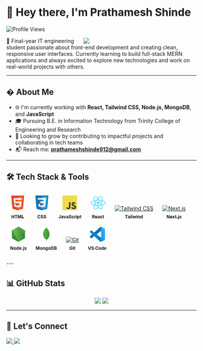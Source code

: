 # 👋 Hey there, I'm Prathamesh Shinde

![Profile Views](https://komarev.com/ghpvc/?username=PrathameshRSH26&label=Profile%20views&color=0e75b6&style=flat-square)

<img align="right" src="https://media.giphy.com/media/qgQUggAC3Pfv687qPC/giphy.gif" width="300" />

🚀 Final-year IT engineering student passionate about front-end development and creating clean, responsive user interfaces. Currently learning to build full-stack MERN applications and always excited to explore new technologies and work on real-world projects with others.

---

## � About Me

- 🌐 I'm currently working with **React, Tailwind CSS, Node.js, MongoDB**, and **JavaScript**
- 🎓 Pursuing B.E. in Information Technology from Trinity College of Engineering and Research
- 💼 Looking to grow by contributing to impactful projects and collaborating in tech teams
- 📬 Reach me: **prathameshshinde912@gmail.com**

---

## 🛠️ Tech Stack & Tools

<p align="left">
  <a href="https://developer.mozilla.org/en-US/docs/Web/HTML" target="_blank" rel="noreferrer" style="text-align: center; display: inline-block; margin: 10px;">
    <img src="https://raw.githubusercontent.com/devicons/devicon/master/icons/html5/html5-original.svg" alt="HTML" width="40" height="40"/>
    <br/><sub><b>HTML</b></sub>
  </a>
  <a href="https://developer.mozilla.org/en-US/docs/Web/CSS" target="_blank" rel="noreferrer" style="text-align: center; display: inline-block; margin: 10px;">
    <img src="https://raw.githubusercontent.com/devicons/devicon/master/icons/css3/css3-original.svg" alt="CSS" width="40" height="40"/>
    <br/><sub><b>CSS</b></sub>
  </a>
  <a href="https://developer.mozilla.org/en-US/docs/Web/JavaScript" target="_blank" rel="noreferrer" style="text-align: center; display: inline-block; margin: 10px;">
    <img src="https://raw.githubusercontent.com/devicons/devicon/master/icons/javascript/javascript-original.svg" alt="JavaScript" width="40" height="40"/>
    <br/><sub><b>JavaScript</b></sub>
  </a>
  <a href="https://reactjs.org/" target="_blank" rel="noreferrer" style="text-align: center; display: inline-block; margin: 10px;">
    <img src="https://raw.githubusercontent.com/devicons/devicon/master/icons/react/react-original.svg" alt="React" width="40" height="40"/>
    <br/><sub><b>React</b></sub>
  </a>
  <a href="https://tailwindcss.com/" target="_blank" rel="noreferrer" style="text-align: center; display: inline-block; margin: 10px;">
    <img src="https://www.vectorlogo.zone/logos/tailwindcss/tailwindcss-icon.svg" alt="Tailwind CSS" width="40" height="40"/>
    <br/><sub><b>Tailwind</b></sub>
  </a>
  <a href="https://nextjs.org/" target="_blank" rel="noreferrer" style="text-align: center; display: inline-block; margin: 10px;">
    <img src="https://cdn.jsdelivr.net/gh/devicons/devicon/icons/nextjs/nextjs-original.svg" alt="Next.js" width="40" height="40"/>
    <br/><sub><b>Next.js</b></sub>
  </a>
  <a href="https://nodejs.org" target="_blank" rel="noreferrer" style="text-align: center; display: inline-block; margin: 10px;">
    <img src="https://raw.githubusercontent.com/devicons/devicon/master/icons/nodejs/nodejs-original.svg" alt="Node.js" width="40" height="40"/>
    <br/><sub><b>Node.js</b></sub>
  </a>
  <a href="https://www.mongodb.com/" target="_blank" rel="noreferrer" style="text-align: center; display: inline-block; margin: 10px;">
    <img src="https://raw.githubusercontent.com/devicons/devicon/master/icons/mongodb/mongodb-original.svg" alt="MongoDB" width="40" height="40"/>
    <br/><sub><b>MongoDB</b></sub>
  </a>
  <a href="https://git-scm.com/" target="_blank" rel="noreferrer" style="text-align: center; display: inline-block; margin: 10px;">
    <img src="https://www.vectorlogo.zone/logos/git-scm/git-scm-icon.svg" alt="Git" width="40" height="40"/>
    <br/><sub><b>Git</b></sub>
  </a>
  <a href="https://code.visualstudio.com/" target="_blank" rel="noreferrer" style="text-align: center; display: inline-block; margin: 10px;">
    <img src="https://raw.githubusercontent.com/devicons/devicon/master/icons/vscode/vscode-original.svg" alt="VS Code" width="40" height="40"/>
    <br/><sub><b>VS Code</b></sub>
  </a>
</p>
---

## 📊 GitHub Stats

<div align="center">
  <img src="https://github-readme-stats.vercel.app/api?username=PrathameshRSH26&show_icons=true&theme=github_dark&count_private=true&hide_border=true" width="48%"/>
  <img src="https://github-readme-stats.vercel.app/api/top-langs/?username=PrathameshRSH26&layout=compact&theme=github_dark&hide_border=true" width="42%"/>
</div>

---

## 🔗 Let's Connect

<p align="left">
  <a href="https://linkedin.com/in/prathameshshinde2604" target="_blank">
    <img src="https://img.shields.io/badge/LinkedIn-Connect-blue?style=for-the-badge&logo=linkedin&logoColor=white" />
  </a>
  <a href="mailto:prathameshshinde912@gmail.com">
    <img src="https://img.shields.io/badge/Gmail-Email-red?style=for-the-badge&logo=gmail&logoColor=white" />
  </a>
</p>
